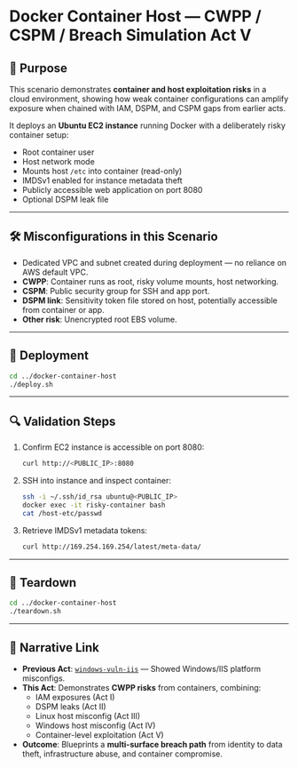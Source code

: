 # Docker Container Host — CWPP / CSPM / Breach Simulation Act V

## 🎯 Purpose  
This scenario demonstrates **container and host exploitation risks** in a cloud environment, showing how weak container configurations can amplify exposure when chained with IAM, DSPM, and CSPM gaps from earlier acts.

It deploys an **Ubuntu EC2 instance** running Docker with a deliberately risky container setup:
- Root container user
- Host network mode
- Mounts host `/etc` into container (read-only)
- IMDSv1 enabled for instance metadata theft
- Publicly accessible web application on port 8080
- Optional DSPM leak file

---

## 🛠️ Misconfigurations in this Scenario
- Dedicated VPC and subnet created during deployment — no reliance on AWS default VPC.
- **CWPP**: Container runs as root, risky volume mounts, host networking.
- **CSPM**: Public security group for SSH and app port.
- **DSPM link**: Sensitivity token file stored on host, potentially accessible from container or app.
- **Other risk**: Unencrypted root EBS volume.

---

## 🚀 Deployment

```bash
cd ../docker-container-host
./deploy.sh
```

---

## 🔍 Validation Steps
1. Confirm EC2 instance is accessible on port 8080:
   ```bash
   curl http://<PUBLIC_IP>:8080
   ```
2. SSH into instance and inspect container:
   ```bash
   ssh -i ~/.ssh/id_rsa ubuntu@<PUBLIC_IP>
   docker exec -it risky-container bash
   cat /host-etc/passwd
   ```
3. Retrieve IMDSv1 metadata tokens:
   ```bash
   curl http://169.254.169.254/latest/meta-data/
   ```

---

## 🧹 Teardown
```bash
cd ../docker-container-host
./teardown.sh
```

---

## 📖 Narrative Link
- **Previous Act**: [`windows-vuln-iis`](../windows-vuln-iis/README.md) — Showed Windows/IIS platform misconfigs.
- **This Act**: Demonstrates **CWPP risks** from containers, combining:
  - IAM exposures (Act I)
  - DSPM leaks (Act II)
  - Linux host misconfig (Act III)
  - Windows host misconfig (Act IV)
  - Container-level exploitation (Act V)
- **Outcome**: Blueprints a **multi-surface breach path** from identity to data theft, infrastructure abuse, and container compromise.